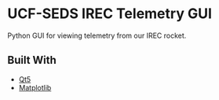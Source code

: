 # UCF-SEDS IREC Telemetry GUI
Python GUI for viewing telemetry from our IREC rocket.

## Built With
* [Qt5](https://www.qt.io/)
* [Matplotlib](https://matplotlib.org/)
